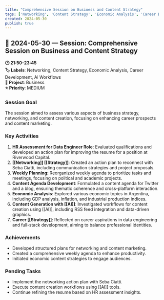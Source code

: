 ```yaml
---
title: "Comprehensive Session on Business and Content Strategy"
tags: ['Networking', 'Content Strategy', 'Economic Analysis', 'Career Development', 'Ai Workflows']
created: 2024-05-30
publish: true
---
```


## 📅 2024-05-30 — Session: Comprehensive Session on Business and Content Strategy

**🕒 21:50–23:45**  
**🏷️ Labels**: Networking, Content Strategy, Economic Analysis, Career Development, Ai Workflows  
**📂 Project**: Business  
**⭐ Priority**: MEDIUM  


### Session Goal
The session aimed to assess various aspects of business strategy, networking, and content creation, focusing on enhancing career prospects and content marketing.

### Key Activities
1. **HR Assessment for Data Engineer Role**: Evaluated qualifications and developed an action plan for improving the resume for a position at Riverwood Capital.
2. **[[Networking]] [[Strategy]]**: Created an action plan to reconnect with Seba Ciatti, including communication strategies and project proposals.
3. **Weekly Planning**: Reorganized weekly agenda to prioritize tasks and meetings, focusing on political and academic projects.
4. **Content Agenda Development**: Formulated a content agenda for Twitter and a blog, ensuring thematic coherence and cross-platform interaction.
5. **Economic Analysis**: Explored various economic topics in Argentina, including GDP analysis, inflation, and industrial production indices.
6. **Content Generation with [[AI]]**: Investigated workflows for content creation using [[AI]], including RSS feed integration and data-driven graphics.
7. **Career [[Strategy]]**: Reflected on career aspirations in data engineering and full-stack development, aiming to balance professional identities.

### Achievements
- Developed structured plans for networking and content marketing.
- Created a comprehensive weekly agenda to enhance productivity.
- Initiated economic content strategies to engage audiences.

### Pending Tasks
- Implement the networking action plan with Seba Ciatti.
- Execute content creation workflows using [[AI]] tools.
- Continue refining the resume based on HR assessment insights.
